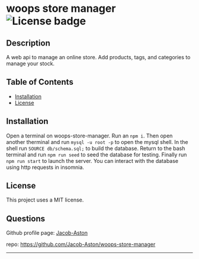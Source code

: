 # woops store manager   ![License badge](https://img.shields.io/badge/License-MIT-green)

## Description

A web api to manage an online store. Add products, tags, and categories to manage your stock.

## Table of Contents

- [Installation](#installation)
- [License](#license)
    
## Installation

Open a terminal on woops-store-manager. Run an `npm i`. Then open another therminal and run `mysql -u root -p` to open the mysql shell. In the shell run `SOURCE db/schema.sql;` to build the database. Return to the bash terminal and run `npm run seed` to seed the database for testing. Finally run `npm run start` to launch the server. You can interact with the database using http requests in insomnia.

## License

This project uses a MIT license.

## Questions

Github profile page: [Jacob-Aston](https://github.com/Jacob-Aston)

repo: https://github.com/Jacob-Aston/woops-store-manager

---